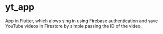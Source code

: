 # yt_app

App in Flutter, which alows sing in using Firebase authentication and save YouTube videos in Firestore by simple passing the ID of the video.



